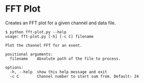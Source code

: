 # FFT Plot
Creates an FFT plot for a given channel and data file.

```
$ python fft-plot.py --help
usage: fft-plot.py [-h] [-c C] filename

Plot the channel FFT for an event.

positional arguments:
  filename    Absolute path of the file to process.

options:
  -h, --help  show this help message and exit
  -c C        Channel number to start sum from. Default: 24
```
